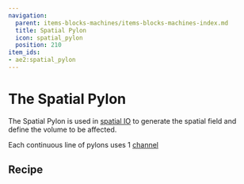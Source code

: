 ```yaml
---
navigation:
  parent: items-blocks-machines/items-blocks-machines-index.md
  title: Spatial Pylon
  icon: spatial_pylon
  position: 210
item_ids:
- ae2:spatial_pylon
---
```


# The Spatial Pylon

<BlockImage id="spatial_pylon" p:powered_on="true" scale="8" />

The Spatial Pylon is used in [spatial IO](../ae2-mechanics/spatial-io.md) to generate the spatial field and define the volume
to be affected.

Each continuous line of pylons uses 1 [channel](../ae2-mechanics/channels.md)

## Recipe

<RecipeFor id="spatial_pylon" />